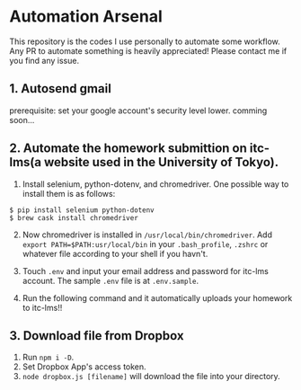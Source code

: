 # Automation Arsenal

This repository is the codes I use personally to automate some workflow. Any PR to automate something is heavily appreciated! Please contact me if you find any issue.

## 1. Autosend gmail
prerequisite: set your google account's security level lower.
comming soon...

## 2. Automate the homework submittion on itc-lms(a website used in the University of Tokyo).
1. Install selenium, python-dotenv, and chromedriver. One possible way to install them is as follows:

```
$ pip install selenium python-dotenv
$ brew cask install chromedriver
```

2. Now chromedriver is installed in `/usr/local/bin/chromedriver`. Add `export PATH=$PATH:usr/local/bin` in your `.bash_profile`, `.zshrc` or whatever file according to your shell if you havn't.

3. Touch `.env` and input your email address and password for itc-lms account. The sample `.env` file is at `.env.sample`.

4. Run the following command and it automatically uploads your homework to itc-lms!!

## 3. Download file from Dropbox
1. Run `npm i -D`.
2. Set Dropbox App's access token.
3. `node dropbox.js [filename]` will download the file into your directory.
